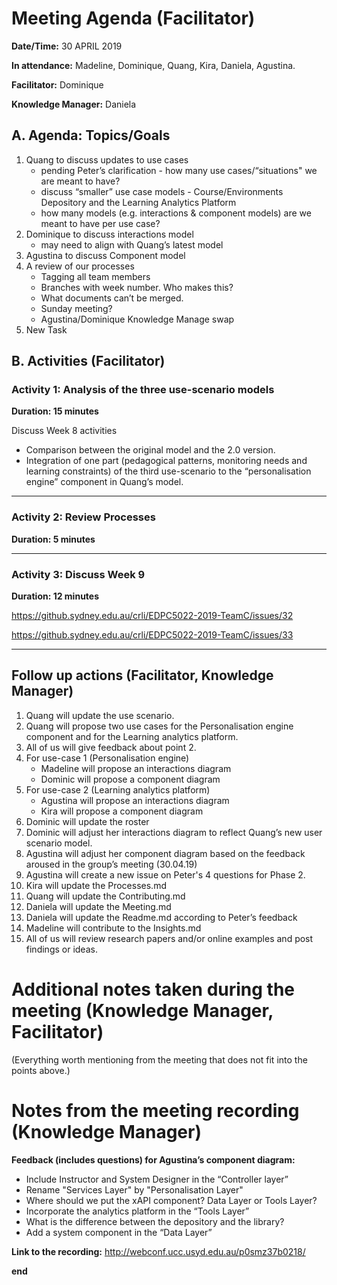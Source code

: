 # Meeting Agenda (Facilitator)

**Date/Time:** 30 APRIL 2019

**In attendance:** Madeline, Dominique, Quang, Kira, Daniela, Agustina.

**Facilitator:** Dominique

**Knowledge Manager:** Daniela

## A. Agenda: Topics/Goals

1. Quang to discuss updates to use cases
    * pending Peter’s clarification - how many use cases/“situations" we are meant to have?
    * discuss “smaller” use case models -  Course/Environments Depository and the Learning Analytics Platform 
    * how many models (e.g. interactions & component models) are we meant to have per use case?
2. Dominique to discuss interactions model 
    * may need to align with Quang’s latest model
3. Agustina to discuss Component model
4. A review of our processes
    * Tagging all team members
    * Branches with week number. Who makes this?
    * What documents can’t be merged.
    * Sunday meeting?
    * Agustina/Dominique Knowledge Manage swap
5. New Task

## B. Activities (Facilitator)


### Activity 1: Analysis of the three use-scenario models 
**Duration: 15 minutes**

Discuss Week 8 activities
  * Comparison between the original model and the 2.0 version.
  * Integration of one part (pedagogical patterns, monitoring needs and learning constraints) of the third use-scenario to the “personalisation engine” component in Quang’s model.

********

### Activity 2: Review Processes
**Duration: 5 minutes**




********

### Activity 3: Discuss Week 9 
**Duration: 12 minutes**

https://github.sydney.edu.au/crli/EDPC5022-2019-TeamC/issues/32

https://github.sydney.edu.au/crli/EDPC5022-2019-TeamC/issues/33

********

## Follow up actions (Facilitator, Knowledge Manager)

1.	Quang will update the use scenario.
2.	Quang will propose two use cases for the Personalisation engine component and for the Learning analytics platform. 
3.	All of us will give feedback about point 2.
4.	For use-case 1 (Personalisation engine)
    - Madeline will propose an interactions diagram
    - Dominic will propose a component diagram
5.	For use-case 2 (Learning analytics platform)
     - Agustina will propose an interactions diagram
     - Kira will propose a component diagram 
6.	Dominic will update the roster
7.	Dominic will adjust her interactions diagram to reflect Quang’s new user scenario model.
8.	Agustina will adjust her component diagram based on the feedback aroused in the group’s meeting (30.04.19)
9.	Agustina will create a new issue on Peter's 4 questions for Phase 2. 
10.	Kira will update the Processes.md
11.	Quang will update the Contributing.md
12.	Daniela will update the Meeting.md
13.	Daniela will update the Readme.md according to Peter’s feedback
14.	Madeline will contribute to the Insights.md
15.	All of us will review research papers and/or online examples and post findings or ideas.

# Additional notes taken during the meeting (Knowledge Manager, Facilitator)

(Everything worth mentioning from the meeting that does not fit into the points above.)


# Notes from the meeting recording (Knowledge Manager)

**Feedback (includes questions) for Agustina’s component diagram:**

* Include Instructor and System Designer in the “Controller layer”
* Rename "Services Layer" by "Personalisation Layer"
* Where should we put the xAPI component? Data Layer or Tools Layer?
* Incorporate the analytics platform in the “Tools Layer”
* What is the difference between the depository and the library?
* Add a system component in the “Data Layer”

**Link to the recording:** http://webconf.ucc.usyd.edu.au/p0smz37b0218/

**end**
